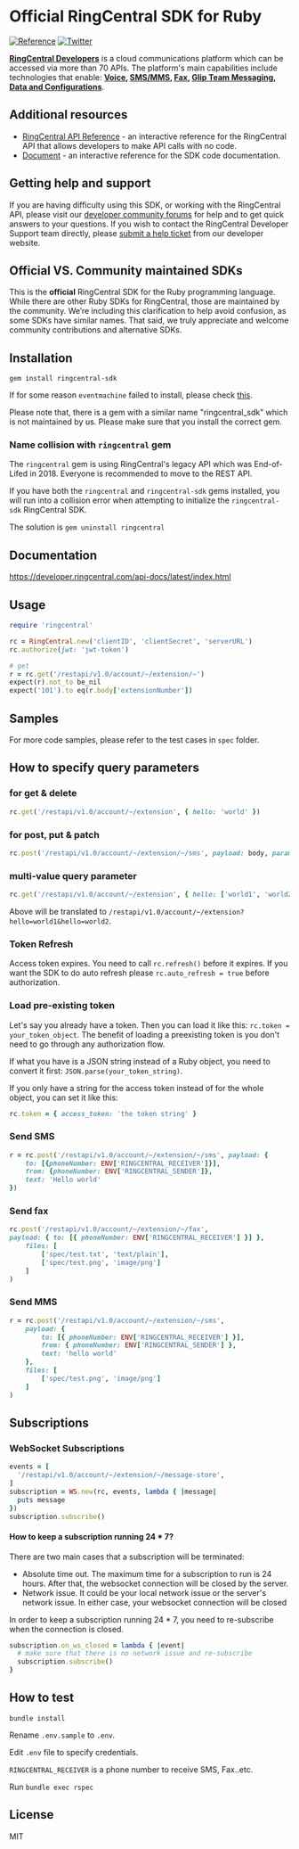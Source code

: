 # Official RingCentral SDK for Ruby

[![Reference](https://img.shields.io/badge/rubydoc-reference-blue?logo=ruby)](https://ringcentral.github.io/ringcentral-ruby/)
[![Twitter](https://img.shields.io/twitter/follow/ringcentraldevs.svg?style=social&label=follow)](https://twitter.com/RingCentralDevs)

**[RingCentral Developers](https://developer.ringcentral.com/api-products)** is
a cloud communications platform which can be accessed via more than 70 APIs. The
platform's main capabilities include technologies that enable:
**[Voice](https://developer.ringcentral.com/api-products/voice),
[SMS/MMS](https://developer.ringcentral.com/api-products/sms),
[Fax](https://developer.ringcentral.com/api-products/fax),
[Glip Team Messaging](https://developer.ringcentral.com/api-products/team-messaging),
[Data and Configurations](https://developer.ringcentral.com/api-products/configuration)**.

## Additional resources

- [RingCentral API Reference](https://developer.ringcentral.com/api-docs/latest/index.html) -
  an interactive reference for the RingCentral API that allows developers to
  make API calls with no code.
- [Document](https://ringcentral.github.io/ringcentral-ruby/) - an interactive
  reference for the SDK code documentation.

## Getting help and support

If you are having difficulty using this SDK, or working with the RingCentral
API, please visit our
[developer community forums](https://community.ringcentral.com/spaces/144/) for
help and to get quick answers to your questions. If you wish to contact the
RingCentral Developer Support team directly, please
[submit a help ticket](https://developers.ringcentral.com/support/create-case)
from our developer website.

## Official VS. Community maintained SDKs

This is the **official** RingCentral SDK for the Ruby programming language.
While there are other Ruby SDKs for RingCentral, those are maintained by the
community. We’re including this clarification to help avoid confusion, as some
SDKs have similar names. That said, we truly appreciate and welcome community
contributions and alternative SDKs.

## Installation

```
gem install ringcentral-sdk
```

If for some reason `eventmachine` failed to install, please check
[this](https://stackoverflow.com/a/31516586/862862).

Please note that, there is a gem with a similar name "ringcentral_sdk" which is
not maintained by us. Please make sure that you install the correct gem.

### Name collision with `ringcentral` gem

The `ringcentral` gem is using RingCentral's legacy API which was End-of-Lifed
in 2018. Everyone is recommended to move to the REST API.

If you have both the `ringcentral` and `ringcentral-sdk` gems installed, you
will run into a collision error when attempting to initialize the
`ringcentral-sdk` RingCentral SDK.

The solution is `gem uninstall ringcentral`

## Documentation

https://developer.ringcentral.com/api-docs/latest/index.html

## Usage

```ruby
require 'ringcentral'

rc = RingCentral.new('clientID', 'clientSecret', 'serverURL')
rc.authorize(jwt: 'jwt-token')

# get
r = rc.get('/restapi/v1.0/account/~/extension/~')
expect(r).not_to be_nil
expect('101').to eq(r.body['extensionNumber'])
```

## Samples

For more code samples, please refer to the test cases in `spec` folder.

## How to specify query parameters

### for get & delete

```ruby
rc.get('/restapi/v1.0/account/~/extension', { hello: 'world' })
```

### for post, put & patch

```ruby
rc.post('/restapi/v1.0/account/~/extension/~/sms', payload: body, params: { hello: 'world' })
```

### multi-value query parameter

```ruby
rc.get('/restapi/v1.0/account/~/extension', { hello: ['world1', 'world2'] })
```

Above will be translated to
`/restapi/v1.0/account/~/extension?hello=world1&hello=world2`.

### Token Refresh

Access token expires. You need to call `rc.refresh()` before it expires. If you
want the SDK to do auto refresh please `rc.auto_refresh = true` before
authorization.

### Load pre-existing token

Let's say you already have a token. Then you can load it like this:
`rc.token = your_token_object`. The benefit of loading a preexisting token is
you don't need to go through any authorization flow.

If what you have is a JSON string instead of a Ruby object, you need to convert
it first: `JSON.parse(your_token_string)`.

If you only have a string for the access token instead of for the whole object,
you can set it like this:

```ruby
rc.token = { access_token: 'the token string' }
```

### Send SMS

```ruby
r = rc.post('/restapi/v1.0/account/~/extension/~/sms', payload: {
    to: [{phoneNumber: ENV['RINGCENTRAL_RECEIVER']}],
    from: {phoneNumber: ENV['RINGCENTRAL_SENDER']},
    text: 'Hello world'
})
```

### Send fax

```ruby
rc.post('/restapi/v1.0/account/~/extension/~/fax',
payload: { to: [{ phoneNumber: ENV['RINGCENTRAL_RECEIVER'] }] },
    files: [
        ['spec/test.txt', 'text/plain'],
        ['spec/test.png', 'image/png']
    ]
)
```

### Send MMS

```ruby
r = rc.post('/restapi/v1.0/account/~/extension/~/sms',
    payload: {
        to: [{ phoneNumber: ENV['RINGCENTRAL_RECEIVER'] }],
        from: { phoneNumber: ENV['RINGCENTRAL_SENDER'] },
        text: 'hello world'
    },
    files: [
        ['spec/test.png', 'image/png']
    ]
)
```

## Subscriptions

### WebSocket Subscriptions

```ruby
events = [
  '/restapi/v1.0/account/~/extension/~/message-store',
]
subscription = WS.new(rc, events, lambda { |message|
  puts message
})
subscription.subscribe()
```

#### How to keep a subscription running 24 * 7?

There are two main cases that a subscription will be terminated:

- Absolute time out. The maximum time for a subscription to run is 24 hours.
  After that, the websocket connection will be closed by the server.
- Network issue. It could be your local network issue or the server's network
  issue. In either case, your websocket connection will be closed

In order to keep a subscription running 24 * 7, you need to re-subscribe when
the connection is closed.

```ruby
subscription.on_ws_closed = lambda { |event|
  # make sure that there is no network issue and re-subscribe
  subscription.subscribe()
}
```

## How to test

```
bundle install
```

Rename `.env.sample` to `.env`.

Edit `.env` file to specify credentials.

`RINGCENTRAL_RECEIVER` is a phone number to receive SMS, Fax..etc.

Run `bundle exec rspec`

## License

MIT
